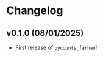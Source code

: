 # Changelog

<!--next-version-placeholder-->

## v0.1.0 (08/01/2025)

- First release of `pycounts_farhan`!